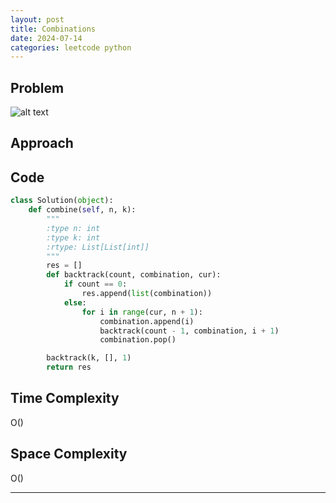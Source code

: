 ```yaml
---
layout: post
title: Combinations
date: 2024-07-14
categories: leetcode python
---
```


## Problem
![alt text](/blog/public/img/Combinations.png)

## Approach


## Code
```python
class Solution(object):
    def combine(self, n, k):
        """
        :type n: int
        :type k: int
        :rtype: List[List[int]]
        """
        res = []
        def backtrack(count, combination, cur):
            if count == 0:
                res.append(list(combination))
            else:
                for i in range(cur, n + 1):
                    combination.append(i)
                    backtrack(count - 1, combination, i + 1)
                    combination.pop()

        backtrack(k, [], 1)
        return res
```
## Time Complexity
O()
> 

## Space Complexity
O()
> 

---